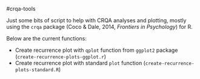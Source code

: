 #crqa-tools

Just some bits of script to help with CRQA analyses and plotting, mostly using the `crqa` package (Coco & Dale, 2014, *Frontiers in Psychology*) for R.

Below are the current functions:
+ Create recurrence plot with `qplot` function from `ggplot2` package (`create-recurrence-plots-ggplot.r`)
+ Create recurrence plot with standard `plot` function (`create-recurrence-plots-standard.R`)
